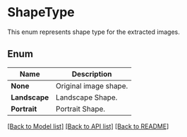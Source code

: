 ﻿
# ShapeType
This enum represents shape type for the extracted images.

## Enum
 Name | Description
------------ | ------------
**None** | Original image shape.
**Landscape** | Landscape Shape.
**Portrait** | Portrait Shape.


[[Back to Model list]](../../README.md#documentation-for-models) [[Back to API list]](../../README.md#documentation-for-api-endpoints) [[Back to README]](../../README.md)



